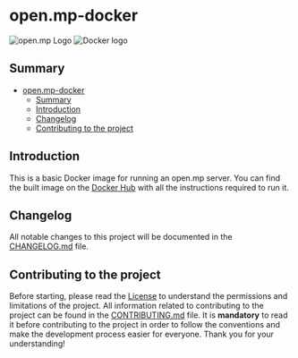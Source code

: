 # open.mp-docker

![open.mp Logo](https://avatars.githubusercontent.com/u/49619047?s=200&v=4)
![Docker logo](https://cdn.iconscout.com/icon/free/png-256/free-docker-226091.png)

## Summary

- [open.mp-docker](#openmp-docker)
  - [Summary](#summary)
  - [Introduction](#introduction)
  - [Changelog](#changelog)
  - [Contributing to the project](#contributing-to-the-project)

## Introduction

This is a basic Docker image for running an open.mp server. You can find the built image on the [Docker Hub](https://hub.docker.com/r/michaelace/open.mp) with all the instructions required to run it.

## Changelog

All notable changes to this project will be documented in the [CHANGELOG.md](CHANGELOG.md) file.

## Contributing to the project

Before starting, please read the [License](LICENSE) to understand the permissions and limitations of the project.
All information related to contributing to the project can be found in the [CONTRIBUTING.md](CONTRIBUTING.md) file. It is **mandatory** to read it before contributing to the project in order to follow the conventions and make the development process easier for everyone. Thank you for your understanding!
